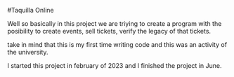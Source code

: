 #Taquilla Online

Well so basically in this project we are triying to create a program with the posibility to create events, sell tickets, verify the legacy of that tickets.

take in mind that this is my first time writing code and this was an activity of the university.

I started this project in february of 2023 and I finished the project in June.
